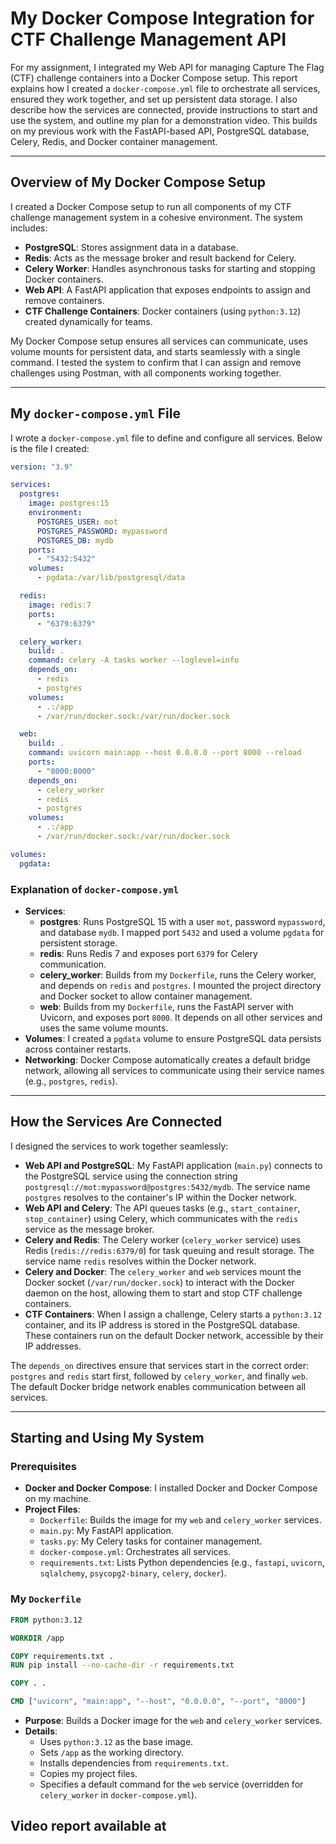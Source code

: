 # My Docker Compose Integration for CTF Challenge Management API

For my assignment, I integrated my Web API for managing Capture The Flag (CTF) challenge containers into a Docker Compose setup. This report explains how I created a `docker-compose.yml` file to orchestrate all services, ensured they work together, and set up persistent data storage. I also describe how the services are connected, provide instructions to start and use the system, and outline my plan for a demonstration video. This builds on my previous work with the FastAPI-based API, PostgreSQL database, Celery, Redis, and Docker container management.

---

## Overview of My Docker Compose Setup

I created a Docker Compose setup to run all components of my CTF challenge management system in a cohesive environment. The system includes:

- **PostgreSQL**: Stores assignment data in a database.
- **Redis**: Acts as the message broker and result backend for Celery.
- **Celery Worker**: Handles asynchronous tasks for starting and stopping Docker containers.
- **Web API**: A FastAPI application that exposes endpoints to assign and remove containers.
- **CTF Challenge Containers**: Docker containers (using `python:3.12`) created dynamically for teams.

My Docker Compose setup ensures all services can communicate, uses volume mounts for persistent data, and starts seamlessly with a single command. I tested the system to confirm that I can assign and remove challenges using Postman, with all components working together.

---

## My `docker-compose.yml` File

I wrote a `docker-compose.yml` file to define and configure all services. Below is the file I created:

```yaml
version: "3.9"

services:
  postgres:
    image: postgres:15
    environment:
      POSTGRES_USER: mot
      POSTGRES_PASSWORD: mypassword
      POSTGRES_DB: mydb
    ports:
      - "5432:5432"
    volumes:
      - pgdata:/var/lib/postgresql/data

  redis:
    image: redis:7
    ports:
      - "6379:6379"

  celery_worker:
    build: .
    command: celery -A tasks worker --loglevel=info
    depends_on:
      - redis
      - postgres
    volumes:
      - .:/app
      - /var/run/docker.sock:/var/run/docker.sock

  web:
    build: .
    command: uvicorn main:app --host 0.0.0.0 --port 8000 --reload
    ports:
      - "8000:8000"
    depends_on:
      - celery_worker
      - redis
      - postgres
    volumes:
      - .:/app
      - /var/run/docker.sock:/var/run/docker.sock

volumes:
  pgdata:
```

### Explanation of `docker-compose.yml`

- **Services**:
  - **postgres**: Runs PostgreSQL 15 with a user `mot`, password `mypassword`, and database `mydb`. I mapped port `5432` and used a volume `pgdata` for persistent storage.
  - **redis**: Runs Redis 7 and exposes port `6379` for Celery communication.
  - **celery_worker**: Builds from my `Dockerfile`, runs the Celery worker, and depends on `redis` and `postgres`. I mounted the project directory and Docker socket to allow container management.
  - **web**: Builds from my `Dockerfile`, runs the FastAPI server with Uvicorn, and exposes port `8000`. It depends on all other services and uses the same volume mounts.
- **Volumes**: I created a `pgdata` volume to ensure PostgreSQL data persists across container restarts.
- **Networking**: Docker Compose automatically creates a default bridge network, allowing all services to communicate using their service names (e.g., `postgres`, `redis`).

---

## How the Services Are Connected

I designed the services to work together seamlessly:

- **Web API and PostgreSQL**: My FastAPI application (`main.py`) connects to the PostgreSQL service using the connection string `postgresql://mot:mypassword@postgres:5432/mydb`. The service name `postgres` resolves to the container's IP within the Docker network.
- **Web API and Celery**: The API queues tasks (e.g., `start_container`, `stop_container`) using Celery, which communicates with the `redis` service as the message broker.
- **Celery and Redis**: The Celery worker (`celery_worker` service) uses Redis (`redis://redis:6379/0`) for task queuing and result storage. The service name `redis` resolves within the Docker network.
- **Celery and Docker**: The `celery_worker` and `web` services mount the Docker socket (`/var/run/docker.sock`) to interact with the Docker daemon on the host, allowing them to start and stop CTF challenge containers.
- **CTF Containers**: When I assign a challenge, Celery starts a `python:3.12` container, and its IP address is stored in the PostgreSQL database. These containers run on the default Docker network, accessible by their IP addresses.

The `depends_on` directives ensure that services start in the correct order: `postgres` and `redis` start first, followed by `celery_worker`, and finally `web`. The default Docker bridge network enables communication between all services.

---

## Starting and Using My System

### Prerequisites

- **Docker and Docker Compose**: I installed Docker and Docker Compose on my machine.
- **Project Files**:
  - `Dockerfile`: Builds the image for my `web` and `celery_worker` services.
  - `main.py`: My FastAPI application.
  - `tasks.py`: My Celery tasks for container management.
  - `docker-compose.yml`: Orchestrates all services.
  - `requirements.txt`: Lists Python dependencies (e.g., `fastapi`, `uvicorn`, `sqlalchemy`, `psycopg2-binary`, `celery`, `docker`).

### My `Dockerfile`

```dockerfile
FROM python:3.12

WORKDIR /app

COPY requirements.txt .
RUN pip install --no-cache-dir -r requirements.txt

COPY . .

CMD ["uvicorn", "main:app", "--host", "0.0.0.0", "--port", "8000"]
```

- **Purpose**: Builds a Docker image for the `web` and `celery_worker` services.
- **Details**:
  - Uses `python:3.12` as the base image.
  - Sets `/app` as the working directory.
  - Installs dependencies from `requirements.txt`.
  - Copies my project files.
  - Specifies a default command for the `web` service (overridden for `celery_worker` in `docker-compose.yml`).

## Video report available at 